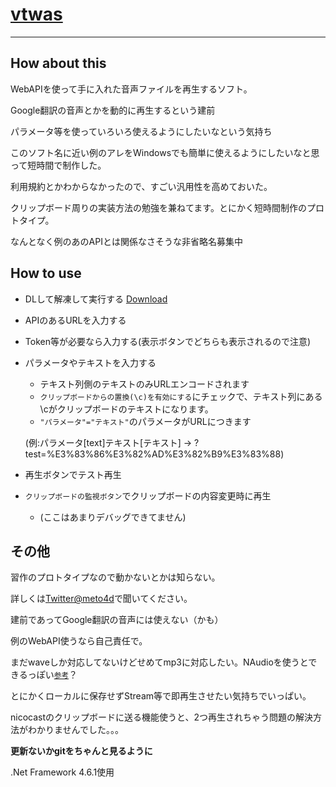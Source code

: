 ﻿# [vtwas](https://github.com/meto4d/)
----

## How about this

WebAPIを使って手に入れた音声ファイルを再生するソフト。

Google翻訳の音声とかを動的に再生するという建前

パラメータ等を使っていろいろ使えるようにしたいなという気持ち

このソフト名に近い例のアレをWindowsでも簡単に使えるようにしたいなと思って短時間で制作した。

利用規約とかわからなかったので、すごい汎用性を高めておいた。

クリップボード周りの実装方法の勉強を兼ねてます。とにかく短時間制作のプロトタイプ。

なんとなく例のあのAPIとは関係なさそうな非省略名募集中

## How to use

- DLして解凍して実行する [Download](https://github.com/meto4d/vtwas/release)
- APIのあるURLを入力する
- Token等が必要なら入力する(表示ボタンでどちらも表示されるので注意)
- パラメータやテキストを入力する
  - テキスト列側のテキストのみURLエンコードされます
  - `クリップボードからの置換(\c)を有効にする`にチェックで、テキスト列にある\cがクリップボードのテキストになります。
  - `"パラメータ"="テキスト"`のパラメータがURLにつきます　
  
  (例:パラメータ\[text\]テキスト\[テキスト\] → ?test=%E3%83%86%E3%82%AD%E3%82%B9%E3%83%88)
- 再生ボタンでテスト再生

- `クリップボードの監視ボタン`でクリップボードの内容変更時に再生
  - (ここはあまりデバッグできてません)

## その他

習作のプロトタイプなので動かないとかは知らない。

詳しくは[Twitter@meto4d](https://twitter.com/meto4d)で聞いてください。

建前であってGoogle翻訳の音声には使えない（かも）

例のWebAPI使うなら自己責任で。

まだwaveしか対応してないけどせめてmp3に対応したい。NAudioを使うとできるっぽい[<small>参考</small>](http://cnth1a.hatenablog.com/entry/2017/08/12/191507)？

とにかくローカルに保存せずStream等で即再生させたい気持ちでいっぱい。

nicocastのクリップボードに送る機能使うと、2つ再生されちゃう問題の解決方法がわかりませんでした。。。

**更新ないかgitをちゃんと見るように**

.Net Framework 4.6.1使用
